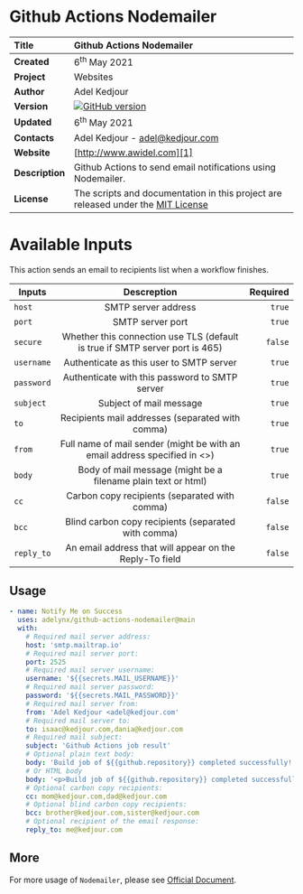 # Github Actions Nodemailer

| **Title** | Github Actions Nodemailer                                            |  
|:--------------------|:----------------------------------------------------------------------|  
| **Created** | 6<sup>th</sup> May 2021    
| **Project** | Websites                                   
| **Author** | Adel Kedjour                                                                                                 
| **Version** | [![GitHub version](https://badge.fury.io/gh/adelynx%2Fgithub-actions-nodemailer.svg)](https://badge.fury.io/gh/adelynx%2Fgithub-actions-nodemailer)
| **Updated** | 6<sup>th</sup> May 2021                                                                   
| **Contacts** | Adel Kedjour - adel@kedjour.com
| **Website** | [http://www.awidel.com][1]
| **Description** | Github Actions to send email notifications using Nodemailer.   
| **License** | The scripts and documentation in this project are released under the [MIT License][2] 

# Available Inputs

This action sends an email to recipients list when a workflow finishes.

| Inputs   | Descreption|  Required |
|----------|:-------------:|-------:|
| `host` |  SMTP server address | `true` |
| `port` |  SMTP server port| `true` |
| `secure` |  Whether this connection use TLS (default is true if SMTP server port is 465)| `false` |
| `username` |  Authenticate as this user to SMTP server | `true` |
| `password` |  Authenticate with this password to SMTP server | `true` |
| `subject` |  Subject of mail message | `true` |
| `to` |  Recipients mail addresses (separated with comma) | `true` |
| `from` |  Full name of mail sender (might be with an email address specified in <>) | `true` |
| `body` |  Body of mail message (might be a filename plain text or html) | `true` |
| `cc` |  Carbon copy recipients (separated with comma) | `false` |
| `bcc` |  Blind carbon copy recipients (separated with comma) | `false` |
| `reply_to` |  An email address that will appear on the Reply-To field | `false` |


## Usage

```yml
- name: Notify Me on Success
  uses: adelynx/github-actions-nodemailer@main
  with:  
    # Required mail server address:              
    host: 'smtp.mailtrap.io'
    # Required mail server port:
    port: 2525
    # Required mail server username:
    username: '${{secrets.MAIL_USERNAME}}'
    # Required mail server password:
    password: '${{secrets.MAIL_PASSWORD}}'
    # Required mail server from:
    from: 'Adel Kedjour <adel@kedjour.com'
    # Required mail server to:
    to: isaac@kedjour.com,dania@kedjour.com
    # Required mail subject:
    subject: 'Github Actions job result'
    # Optional plain text body:
    body: 'Build job of ${{github.repository}} completed successfully!'
    # Or HTML body
    body: '<p>Build job of ${{github.repository}} completed successfully!</p>'
    # Optional carbon copy recipients:
    cc: mom@kedjour.com,dad@kedjour.com
    # Optional blind carbon copy recipients:
    bcc: brother@kedjour.com,sister@kedjour.com
    # Optional recipient of the email response:
    reply_to: me@kedjour.com
```

## More

For more usage of `Nodemailer`, please see [Official Document][3].


[1]:https://www.awidel.com
[2]:https://github.com/adelynx/github-actions-nodemailer/blob/main/LICENSE
[3]:https://nodemailer.com/usage/